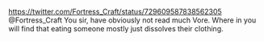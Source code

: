 https://twitter.com/Fortress_Craft/status/729609587838562305 @Fortress_Craft You sir, have obviously not read much Vore. Where in you will find that eating someone mostly just dissolves their clothing.